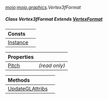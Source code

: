 _[mojo](../../modules/mojo/mojo-module.md):[mojo.graphics](../../modules/mojo/mojo-graphics.md).Vertex3fFormat_
##### Class Vertex3fFormat Extends [VertexFormat](../../modules/mojo/mojo-graphics-vertexformat.md)

| Consts | |
|:---|:---|
| [Instance](mojo-graphics-vertex3fformat-instance.md) |  |

| Properties | |
|:---|:---|
| [Pitch](mojo-graphics-vertex3fformat-pitch.md) |  _(read only)_ |

| Methods | |
|:---|:---|
| [UpdateGLAttribs](mojo-graphics-vertex3fformat-updateglattribs.md) |  |
